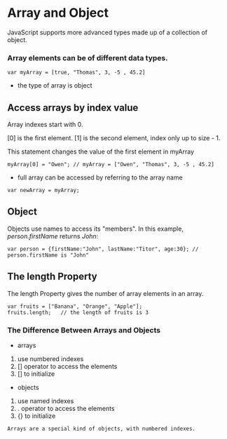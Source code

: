# Array and Object
JavaScript supports more advanced types made up of a collection of object.
### Array elements can be of different data types.

```
var myArray = [true, "Thomas", 3, -5 , 45.2]
```
- the type of array is object
## Access arrays by index value

Array indexes start with 0.

[0] is the first element. [1] is the second element, index only up to size - 1.

This statement changes the value of the first element in myArray
```
myArray[0] = "Owen"; // myArray = ["Owen", "Thomas", 3, -5 , 45.2]
```
- full array can be accessed by referring to the array name
```
var newArray = myArray;
```
## Object

Objects use names to access its "members". In this example, _person.firstName_ returns _John_:
```
var person = {firstName:"John", lastName:"Titor", age:30}; // person.firstName is "John"
```
## The length Property
The length  Property gives the number of array elements in an array.

```
var fruits = ["Banana", "Orange", "Apple"];
fruits.length;   // the length of fruits is 3
```

### The Difference Between Arrays and Objects
- arrays 
1. use numbered indexes 
2. [] operator to access the elements
3. [] to initialize 
- objects 
1. use named indexes 
2. . operator to access the elements
3. {} to initialize
```
Arrays are a special kind of objects, with numbered indexes.
```
